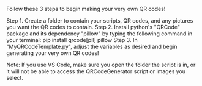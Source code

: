 Follow these 3 steps to begin making your very own QR codes!

Step 1. Create a folder to contain your scripts, QR codes, and any pictures you want the QR codes to contain.
Step 2. Install python's "QRCode" package and its dependency "pillow" by typing the following command in your terminal: pip install qrcode[pil] pillow
Step 3. In "MyQRCodeTemplate.py", adjust the variables as desired and begin generating your very own QR codes!

Note:
If you use VS Code, make sure you open the folder the script is in, or it will not be able to access the QRCodeGenerator script or images you select.
